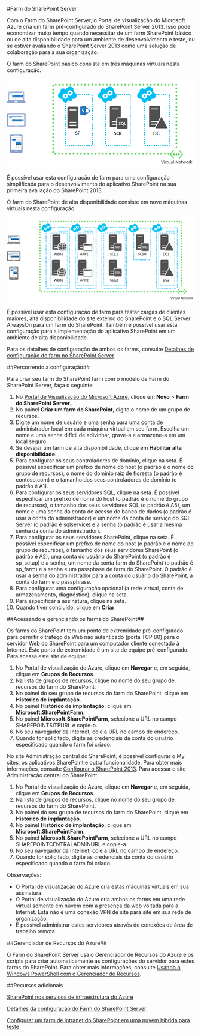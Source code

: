 ﻿<properties 
	pageTitle="Farm do SharePoint Server" 
	description="Descreve o novo recurso Farm do SharePoint Server disponível no Portal de Visualização do Azure" 
	services="virtual-machines" 
	documentationCenter="" 
	authors="JoeDavies-MSFT" 
	manager="timlt" 
	editor=""/>

<tags 
	ms.service="virtual-machines" 
	ms.workload="infrastructure-services" 
	ms.tgt_pltfrm="vm-sharepoint" 
	ms.devlang="na" 
	ms.topic="article" 
	ms.date="03/04/2015" 
	ms.author="josephd"/>

#Farm do SharePoint Server

Com o Farm do SharePoint Server, o Portal de visualização do Microsoft Azure cria um farm pré-configurado do SharePoint Server 2013. Isso pode economizar muito tempo quando necessitar de um farm SharePoint básico ou de alta disponibilidade para um ambiente de desenvolvimento e teste, ou se estiver avaliando o SharePoint Server 2013 como uma solução de colaboração para a sua organização.

O farm do SharePoint básico consiste em três máquinas virtuais nesta configuração.

![sharepointfarm](./media/virtual-machines-sharepoint-farm-azure-preview/SPFarm_Basic.png)

É possível usar esta configuração de farm para uma configuração simplificada para o desenvolvimento do aplicativo SharePoint na sua primeira avaliação do SharePoint 2013.

O farm do SharePoint de alta disponibilidade consiste em nove máquinas virtuais nesta configuração.

![sharepointfarm](./media/virtual-machines-sharepoint-farm-azure-preview/SPFarm_HighAvail.png)

É possível usar esta configuração de farm para testar cargas de clientes maiores, alta disponibilidade do site externo do SharePoint e o SQL Server AlwaysOn para um farm do SharePoint. Também é possível usar esta configuração para a implementação do aplicativo SharePoint em um ambiente de alta disponibilidade.
 
Para os detalhes de configuração de ambos os farms, consulte [Detalhes de configuração de farm no SharePoint Server](../virtual-machines-sharepoint-farm-config-azure-preview/).

##Percorrendo a configuração##

Para criar seu farm do SharePoint farm com o modelo de Farm do SharePoint Server, faça o seguinte:

1. No [Portal de Visualização do Microsoft Azure](https://portal.azure.com/), clique em **Novo** > **Farm do SharePoint Server**.
2. No painel **Criar um farm do SharePoint**, digite o nome de um grupo de recursos.
3. Digite um nome de usuário e uma senha para uma conta de administrador local em cada máquina virtual em seu farm. Escolha um nome e uma senha difícil de adivinhar, grave-a e armazene-a em um local seguro.
4. Se desejar um farm de alta disponibilidade, clique em **Habilitar alta disponibilidade**.
5. Para configurar os seus controladores de domínio, clique na seta. É possível especificar um prefixo de nome do host (o padrão é o nome do grupo de recursos), o nome do domínio raiz de floresta (o padrão é contoso.com) e o tamanho dos seus controladores de domínio (o padrão é A1).
6. Para configurar os seus servidores SQL, clique na seta. É possível especificar um prefixo de nome do host (o padrão é o nome do grupo de recursos), o tamanho dos seus servidores SQL (o padrão é A5), um nome e uma senha da conta de acesso do banco de dados (o padrão é usar a conta do administrador) e um nome da conta de serviço do SQL Server (o padrão é sqlservice) e a senha (o padrão é usar a mesma senha da conta do administrador).
7. Para configurar os seus servidores SharePoint, clique na seta. É possível especificar um prefixo de nome do host (o padrão é o nome do grupo de recursos), o tamanho dos seus servidores SharePoint (o padrão é A2), uma conta do usuário do SharePoint (o padrão é sp_setup) e a senha, um nome da conta farm do SharePoint (o padrão é sp_farm) e a senha e um passphase de farm do SharePoint. O padrão é usar a senha do administrador para a conta do usuário do SharePoint, a conta do farm e o passphrase.
8. Para configurar uma configuração opcional (a rede virtual, conta de armazenamento, diagnóstico), clique na seta.
9. Para especificar a assinatura, clique na seta.
10. Quando tiver concluído, clique em **Criar**.

##Acessando e gerenciando os farms do SharePoint##

Os farms do SharePoint tem um ponto de extremidade pré-configurado para permitir o tráfego da Web não autenticado (porta TCP 80) para o servidor Web do SharePoint para um computador cliente conectado à Internet. Este ponto de extremidade é um site de equipe pré-configurado. Para acessa este site de equipe:

1.	No Portal de visualização do Azure, clique em **Navegar** e, em seguida, clique em **Grupos de Recursos**. 
2.	Na lista de grupos de recursos, clique no nome do seu grupo de recursos do farm do SharePoint.
3.	No painel do seu grupo de recursos do farm do SharePoint, clique em **Histórico de implantação**. 
4.	No painel **Histórico de implantação**, clique em **Microsoft.SharePointFarm**.
5.	No painel **Microsoft.SharePointFarm**, selecione a URL no campo SHAREPOINTSITEURL e copie-a. 
6.	No seu navegador da Internet, cole a URL no campo de endereço.
7.	Quando for solicitado, digite as credenciais da conta do usuário especificado quando o farm foi criado.

No site Administração central do SharePoint, é possível configurar o My sites, os aplicativos SharePoint e outra funcionalidade. Para obter mais informações, consulte [Configurar o SharePoint 2013](http://technet.microsoft.com/library/ee836142.aspx). Para acessar o site Administração central do SharePoint:

1.	No Portal de visualização do Azure, clique em **Navegar** e, em seguida, clique em **Grupos de Recursos**. 
2.	Na lista de grupos de recursos, clique no nome do seu grupo de recursos do farm do SharePoint.
3.	No painel do seu grupo de recursos do farm do SharePoint, clique em **Histórico de implantação**. 
4.	No painel **Histórico de implantação**, clique em **Microsoft.SharePointFarm**.
5.	No painel **Microsoft.SharePointFarm**, selecione a URL no campo SHAREPOINTCENTRALADMINURL e copie-a. 
6.	No seu navegador da Internet, cole a URL no campo de endereço.
7.	Quando for solicitado, digite as credenciais da conta do usuário especificado quando o farm foi criado.


Observações:

- O Portal de visualização do Azure cria estas máquinas virtuais em sua assinatura.
- O Portal de visualização do Azure cria ambos os farms em uma rede virtual somente em nuvem com a presença da web voltada para a Internet. Esta não é uma conexão VPN de site para site em sua rede de organização. 
- É possível administrar estes servidores através de conexões de área de trabalho remota.


##Gerenciador de Recursos do Azure##

O Farm do SharePoint Server usa o Gerenciador de Recursos do Azure e os scripts para criar automaticamente as configurações do servidor para estes farms do SharePoint. Para obter mais informações, consulte [Usando o Windows PowerShell com o Gerenciador de Recursos](http://azure.microsoft.com/documentation/articles/powershell-azure-resource-manager/).

##Recursos adicionais

[SharePoint nos serviços de infraestrutura do Azure](http://msdn.microsoft.com/library/azure/dn275955.aspx)

[Detalhes da configuração do Farm do SharePoint Server](../virtual-machines-sharepoint-farm-config-azure-preview/)

[Configurar um farm de intranet do SharePoint em uma nuvem híbrida para teste](http://azure.microsoft.com/documentation/articles/virtual-networks-setup-sharepoint-hybrid-cloud-testing/)

<!--HONumber=47-->
